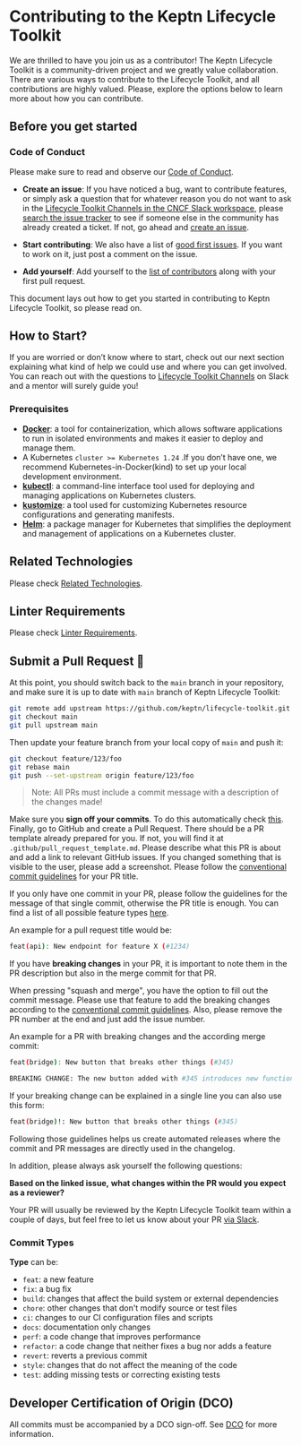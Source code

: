 # Contributing to the Keptn Lifecycle Toolkit

We are thrilled to have you join us as a contributor!
The Keptn Lifecycle Toolkit is a community-driven project and we
greatly value collaboration.
There are various ways to contribute to the Lifecycle Toolkit, and
all contributions are highly valued.
Please, explore the options below to learn more about how you can
contribute.

## Before you get started

### Code of Conduct

Please make sure to read and observe our
[Code of Conduct](https://github.com/keptn/.github/blob/main/CODE_OF_CONDUCT.md).

* **Create an issue**: If you have noticed a bug, want to contribute features,
or simply ask a question that for whatever reason you do not want to ask in the
[Lifecycle Toolkit Channels in the CNCF Slack workspace](https://cloud-native.slack.com/channels/keptn-lifecycle-toolkit-dev),
please [search the issue tracker](https://github.com/keptn/lifecycle-toolkit/issues?q=something)
to see if someone else in the community has already created a ticket.
If not, go ahead and [create an issue](https://github.com/keptn/lifecycle-toolkit/issues/new).

* **Start contributing**: We also have a list of
[good first issues](https://github.com/keptn/lifecycle-toolkit/issues?q=is%3Aopen+is%3Aissue+label%3A%22good+first+issue%22).
If you want to work on it, just post a comment on the issue.

* **Add yourself**: Add yourself to the [list of contributors](CONTRIBUTORS.md)
along with your first pull request.

This document lays out how to get you started in contributing to
Keptn Lifecycle Toolkit, so please read on.

## How to Start?

If you are worried or don’t know where to start, check out our next section
explaining what kind of help we could use and where you can get involved.
You can reach out with the questions to
[Lifecycle Toolkit Channels](https://cloud-native.slack.com/channels/keptn-lifecycle-toolkit-dev)
on Slack and a mentor will surely guide you!

### Prerequisites

* [**Docker**](https://docs.docker.com/get-docker/): a tool for containerization,
which allows software applications to run in isolated environments
and makes it easier to deploy and manage them.
* A Kubernetes `cluster >= Kubernetes 1.24` .If you don’t have one,
we recommend Kubernetes-in-Docker(kind) to set up your local development environment.
* [**kubectl**](https://kubernetes.io/docs/tasks/tools/): a command-line interface tool used for deploying
and managing applications on Kubernetes clusters.
* [**kustomize**](https://kustomize.io/): a tool used for customizing Kubernetes resource configurations
and generating manifests.
* [**Helm**](https://helm.sh/): a package manager for Kubernetes that
simplifies the deployment and management of applications on a Kubernetes cluster.

## Related Technologies

Please check [Related Technologies](docs/content/en/contribute/general/technologies/_index.md).

## Linter Requirements

Please check [Linter Requirements](docs/content/en/contribute/docs/linter-requirements/_index.md).

## Submit a Pull Request 🚀

At this point, you should switch back to the `main` branch in your repository,
and make sure it is up to date with `main` branch of Keptn Lifecycle Toolkit:

```bash
git remote add upstream https://github.com/keptn/lifecycle-toolkit.git
git checkout main
git pull upstream main
```

Then update your feature branch from your local copy of `main` and push it:

```bash
git checkout feature/123/foo
git rebase main
git push --set-upstream origin feature/123/foo
```

> Note:
All PRs must include a commit message with a description of the changes made!

Make sure you **sign off your commits**.
To do this automatically check [this](https://github.com/keptn/lifecycle-toolkit/blob/main/CONTRIBUTING.md#auto-signoff-commit-messages).
Finally, go to GitHub and create a Pull Request.
There should be a PR template already prepared for you.
If not, you will find it at `.github/pull_request_template.md`.
Please describe what this PR is about and add a link to relevant GitHub issues.
If you changed something that is visible to the user, please add a screenshot.
Please follow the
[conventional commit guidelines](https://www.conventionalcommits.org/en/v1.0.0/) for your PR title.

If you only have one commit in your PR, please follow the guidelines for the message
of that single commit, otherwise the PR title is enough.
You can find a list of all possible feature types [here](#commit-types).

An example for a pull request title would be:

```bash
feat(api): New endpoint for feature X (#1234)
```

If you have **breaking changes** in your PR, it is important to note them in the PR
description but also in the merge commit for that PR.

When pressing "squash and merge", you have the option to fill out the commit message.
Please use that feature to add the breaking changes according to the
[conventional commit guidelines](https://www.conventionalcommits.org/en/v1.0.0/).
Also, please remove the PR number at the end and just add the issue number.

An example for a PR with breaking changes and the according merge commit:

```bash
feat(bridge): New button that breaks other things (#345)

BREAKING CHANGE: The new button added with #345 introduces new functionality that is not compatible with the previous type of sent events.
```

If your breaking change can be explained in a single line you can also use this form:

```bash
feat(bridge)!: New button that breaks other things (#345)
```

Following those guidelines helps us create automated releases where the commit
and PR messages are directly used in the changelog.

In addition, please always ask yourself the following questions:

**Based on the linked issue,**
**what changes within the PR would you expect as a reviewer?**

Your PR will usually be reviewed by the Keptn Lifecycle Toolkit team within a
couple of days, but feel free to let us know about your PR
[via Slack](https://cloud-native.slack.com/channels/keptn-lifecycle-toolkit-dev).

### Commit Types

**Type** can be:

* `feat`: a new feature
* `fix`: a bug fix
* `build`: changes that affect the build system or external dependencies
* `chore`: other changes that don't modify source or test files
* `ci`: changes to our CI configuration files and scripts
* `docs`: documentation only changes
* `perf`: a code change that improves performance
* `refactor`: a code change that neither fixes a bug nor adds a feature
* `revert`: reverts a previous commit
* `style`: changes that do not affect the meaning of the code
* `test`: adding missing tests or correcting existing tests

## Developer Certification of Origin (DCO)

All commits must be accompanied by a DCO sign-off.
See
[DCO](docs/content/en/contribute/general/dco)
for more information.
